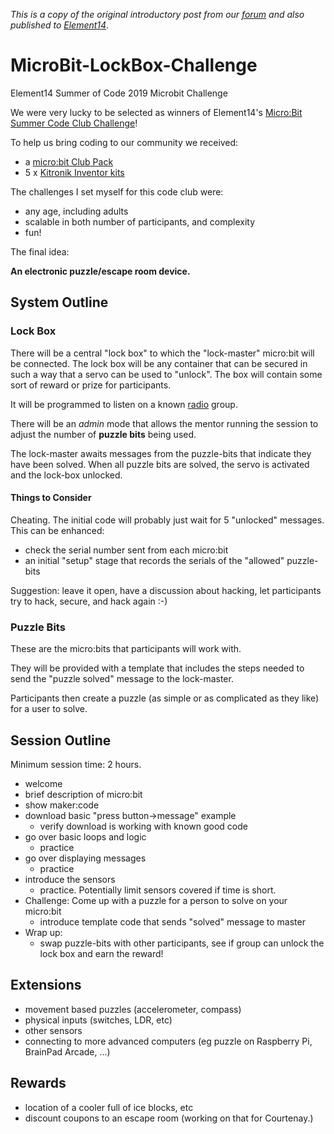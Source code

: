 *This is a copy of the original introductory post from our [forum](https://forum.makeit.zone/t/element-14-micro-bit-summer-of-code-club-challenge-2019) and also published to [Element14](https://www.element14.com/community/community/stem-academy/microbit/blog/2019/08/07/makeitzone-microbit-soccc-2019-blog-1-project-outline)*.

# MicroBit-LockBox-Challenge

Element14 Summer of Code 2019 Microbit Challenge

We were very lucky to be selected as winners of Element14's [Micro:Bit Summer Code Club Challenge](https://www.element14.com/community/docs/DOC-92809/l/microbit-summer-code-club-challenge-winners-announced#comment-159305)!

To help us bring coding to our community we received:

- a [micro:bit Club Pack](https://uk.farnell.com/bbc-micro-bit/mb224/bbc-micro-bit-club/dp/2728766?ICID=microbit-club&COM=Documents)
- 5 x [Kitronik Inventor kits](https://uk.farnell.com/kitronik/5603/inventor-kit-micro-bit/dp/2563847?st=kitronik%20inventor%20kit&COM=Documents)

The challenges I set myself for this code club were:

- any age, including adults
- scalable in both number of participants, and complexity
- fun!

The final idea:

**An electronic puzzle/escape room device.**

## System Outline

### Lock Box
There will be a central "lock box" to which the "lock-master" micro:bit will be connected.
The lock box will be any container that can be secured in such a way that a servo can be used to "unlock". The box will contain some sort of reward or prize for participants.

It will be programmed to listen on a known [radio](https://makecode.microbit.org/reference/radio) group.

There will be an *admin* mode that allows the mentor running the session to adjust the number of **puzzle bits** being used.

The lock-master awaits messages from the puzzle-bits that indicate they have been solved. When all puzzle bits are solved, the servo is activated and the lock-box unlocked.

#### Things to Consider
Cheating. The initial code will probably just wait for 5 "unlocked" messages. 
This can be enhanced:
- check the serial number sent from each micro:bit
- an initial "setup" stage that records the serials of the "allowed" puzzle-bits

Suggestion: leave it open, have a discussion about hacking, let participants try to hack, secure, and hack again :-)

### Puzzle Bits
These are the micro:bits that participants will work with.

They will be provided with a template that includes the steps needed to send the "puzzle solved" message to the lock-master.

Participants then create a puzzle (as simple or as complicated as they like) for a user to solve. 

## Session Outline

Minimum session time: 2 hours.

- welcome
- brief description of micro:bit
- show maker:code
- download basic "press button->message" example
   - verify download is working with known good code
- go over basic loops and logic
  - practice
- go over displaying messages
  - practice
- introduce the sensors
  - practice. Potentially limit sensors covered if time is short.
- Challenge: Come up with a puzzle for a person to solve on your micro:bit
  - introduce template code that sends "solved" message to master
- Wrap up:
  - swap puzzle-bits with other participants, see if group can unlock the lock box and earn the reward!

## Extensions
- movement based puzzles (accelerometer, compass)
- physical inputs (switches, LDR, etc)
- other sensors
- connecting to more advanced computers (eg puzzle on Raspberry Pi, BrainPad Arcade, ...)

## Rewards
- location of a cooler full of ice blocks, etc
- discount coupons to an escape room (working on that for Courtenay.)
